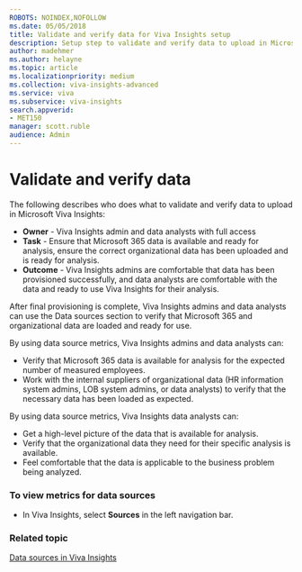 ```yaml
---
ROBOTS: NOINDEX,NOFOLLOW
ms.date: 05/05/2018
title: Validate and verify data for Viva Insights setup
description: Setup step to validate and verify data to upload in Microsoft Viva Insights
author: madehmer
ms.author: helayne
ms.topic: article
ms.localizationpriority: medium 
ms.collection: viva-insights-advanced 
ms.service: viva 
ms.subservice: viva-insights 
search.appverid: 
- MET150 
manager: scott.ruble
audience: Admin
---
```


# Validate and verify data

The following describes who does what to validate and verify data to upload in Microsoft Viva Insights:

* **Owner** - Viva Insights admin and data analysts with full access
* **Task** - Ensure that Microsoft 365 data is available and ready for analysis, ensure the correct organizational data has been uploaded and is ready for analysis.
* **Outcome** - Viva Insights admins are comfortable that data has been provisioned successfully, and data analysts are comfortable with the data and ready to use Viva Insights for their analysis.

After final provisioning is complete, Viva Insights admins and data analysts can use the Data sources section to verify that Microsoft 365 and organizational data are loaded and ready for use.

By using data source metrics, Viva Insights admins and data analysts can:

* Verify that Microsoft 365 data is available for analysis for the expected number of measured employees.
* Work with the internal suppliers of organizational data (HR information system admins, LOB system admins, or data analysts) to verify that the necessary data has been loaded as expected.

By using data source metrics, Viva Insights data analysts can:

* Get a high-level picture of the data that is available for analysis.
* Verify that the organizational data they need for their specific analysis is available.
* Feel comfortable that the data is applicable to the business problem being analyzed.

### To view metrics for data sources

* In Viva Insights, select **Sources** in the left navigation bar.

### Related topic

[Data sources in Viva Insights](/viva/insights/Use/data-sourcesv2?toc=/viva/insights/use/toc.json&bc=/viva/insights/breadcrumb/toc.json)

